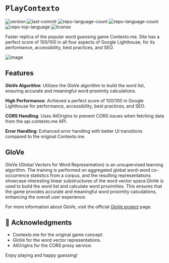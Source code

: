# `PlayContexto`

<p align="left">
    <img src="https://img.shields.io/badge/version-v.1.0-blue" alt="version" >
	<img src="https://img.shields.io/github/last-commit/avi4h/playcontexto?logo=git" alt="last-commit">
	<img src="https://img.shields.io/github/languages/count/avi4h/playcontexto?logo=googletagmanager" alt="repo-language-count">
    <img src="https://img.shields.io/github/issues-raw/avi4h/playcontexto?logo=github" alt="repo-language-count">
	<img src="https://img.shields.io/github/languages/top/avi4h/playcontexto?logo=javascript" alt="repo-top-language">
	<img src="https://img.shields.io/github/license/avi4h/playcontexto?logo=opensourceinitiative" alt="license">
</p>


Faster replica of the popular word guessing game Contexto.me. Site has a perfect score of 100/100 in all four aspects of Google Lighthouse, for its performance, accessibility, best practices, and SEO.

![image](https://github.com/user-attachments/assets/4e2887c8-1165-4712-808f-4df458f40f59)

## Features

**GloVe Algorithm**: Utilizes the GloVe algorithm to build the word list, ensuring accurate and meaningful word proximity calculations.

**High Performance**: Achieved a perfect score of 100/100 in Google Lighthouse for performance, accessibility, best practices, and SEO.

**CORS Handling**: Uses AllOrigins to prevent CORS issues when fetching data from the api.contexto.me API.

**Error Handling**: Enhanced error handling with better UI transitions compared to the original Contexto.me.

## GloVe

GloVe (Global Vectors for Word Representation) is an unsupervised learning algorithm. The training is performed on aggregated global word-word co-occurrence statistics from a corpus, and the resulting representations showcase interesting linear substructures of the word vector space.GloVe is used to build the word list and calculate word proximities. This ensures that the game provides accurate and meaningful word proximity calculations, enhancing the overall user experience.

For more information about GloVe, visit the official [GloVe project](https://nlp.stanford.edu/projects/glove/) page.

## 🙌 Acknowledgments

- Contexto.me for the original game concept.
- GloVe for the word vector representations.
- AllOrigins for the CORS proxy service.

Enjoy playing and happy guessing!                     






